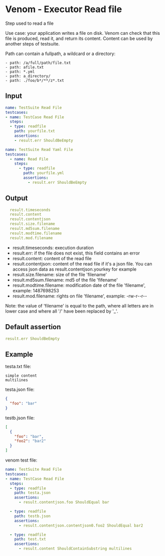 # Venom - Executor Read file

Step used to read a file

Use case: your application writes a file on disk. Venom can check that this file is produced, read it,
and return its content. Content can be used by another steps of testsuite.

Path can contain a fullpath, a wildcard or a directory:

```
- path: /a/full/path/file.txt
- path: afile.txt
- path: *.yml
- path: a_directory/
- path: ./foo/b*/**/z*.txt
```

## Input

```yaml
name: TestSuite Read File
testcases:
- name: TestCase Read File
  steps:
  - type: readfile
    path: yourfile.txt
    assertions:
    - result.err ShouldBeEmpty
```
```yaml
name: TestSuite Read Yaml File
testcases:
  - name: Read File
    steps:
      - type: readfile
        path: yourfile.yml
        assertions:
          - result.err ShouldBeEmpty
```

## Output

```yaml
  result.timeseconds
  result.content
  result.contentjson
  result.size.filename
  result.md5sum.filename
  result.modtime.filename
  result.mod.filename
```

- result.timeseconds: execution duration
- result.err: if the file does not exist, this field contains an error
- result.content: content of the read file
- result.contentjson: content of the read file if it's a json file. You can access json data as result.contentjson.yourkey for example
- result.size.filename: size of the file 'filename'
- result.md5sum.filename: md5 of the file 'fifename'
- result.modtime.filename: modification date of the file 'filename', example: 1487698253
- result.mod.filename: rights on file 'filename', example: -rw-r--r--

Note: the value of 'filename' is equal to the path, where all letters are in lower case and where all '/' have been replaced by '_'.

## Default assertion

```yaml
result.err ShouldBeEmpty
```

## Example

testa.txt file:

```
simple content
multilines
```

testa.json file:

```json
{
  "foo": "bar"
}
```

testb.json file:

```json
[
  {
    "foo": "bar",
    "foo2": "bar2"
  }
]

```

venom test file:

```yaml
name: TestSuite Read File
testcases:
- name: TestCase Read File
  steps:
  - type: readfile
    path: testa.json
    assertions:
      - result.contentjson.foo ShouldEqual bar

  - type: readfile
    path: testb.json
    assertions:
      - result.contentjson.contentjson0.foo2 ShouldEqual bar2

  - type: readfile
    path: test.txt
    assertions:
      - result.content ShouldContainSubstring multilines
```
